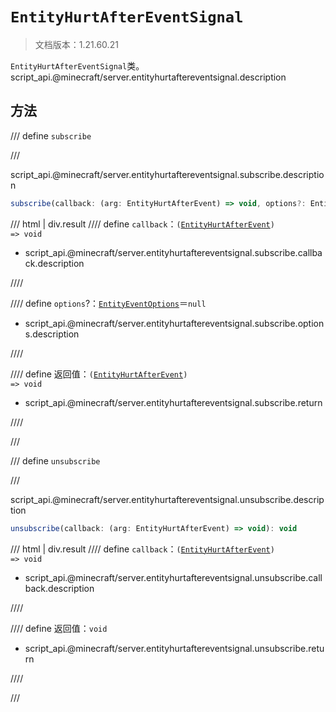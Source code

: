 # `EntityHurtAfterEventSignal`

> 文档版本：1.21.60.21

`EntityHurtAfterEventSignal`类。script_api.@minecraft/server.entityhurtaftereventsignal.description

## 方法

/// define
`subscribe`


///

script_api.@minecraft/server.entityhurtaftereventsignal.subscribe.description

```js
subscribe(callback: (arg: EntityHurtAfterEvent) => void, options?: EntityEventOptions): (arg: EntityHurtAfterEvent) => void
```

/// html | div.result
//// define
`callback`：<code>(<a href="../entityhurtafterevent/">EntityHurtAfterEvent</a>) =&gt; void</code>

- script_api.@minecraft/server.entityhurtaftereventsignal.subscribe.callback.description


////

//// define
`options`?：[`EntityEventOptions`](./entityeventoptions.md)＝`null`

- script_api.@minecraft/server.entityhurtaftereventsignal.subscribe.options.description


////

//// define
返回值：<code>(<a href="../entityhurtafterevent/">EntityHurtAfterEvent</a>) =&gt; void</code>

- script_api.@minecraft/server.entityhurtaftereventsignal.subscribe.return


////

///


/// define
`unsubscribe`


///

script_api.@minecraft/server.entityhurtaftereventsignal.unsubscribe.description

```js
unsubscribe(callback: (arg: EntityHurtAfterEvent) => void): void
```

/// html | div.result
//// define
`callback`：<code>(<a href="../entityhurtafterevent/">EntityHurtAfterEvent</a>) =&gt; void</code>

- script_api.@minecraft/server.entityhurtaftereventsignal.unsubscribe.callback.description


////

//// define
返回值：`void`

- script_api.@minecraft/server.entityhurtaftereventsignal.unsubscribe.return


////

///

